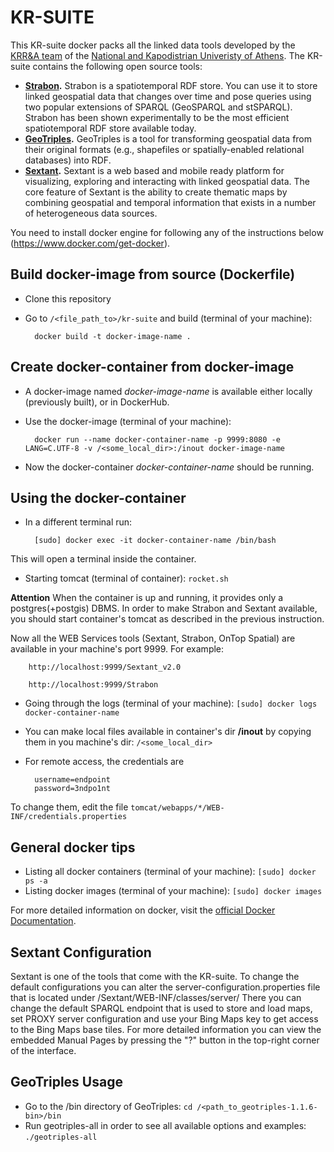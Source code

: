 # KR-SUITE

This KR-suite docker packs all the linked data tools developed by the [KRR&A team](http://ai.di.uoa.gr/) of the [National and Kapodistrian Univeristy of Athens](http://www.di.uoa.gr/). The KR-suite contains the following open source tools:

* __[Strabon](http://strabon.di.uoa.gr/).__ Strabon is a spatiotemporal RDF store. You can use it to store linked geospatial data that changes over time and pose queries using two popular extensions of SPARQL (GeoSPARQL and stSPARQL). Strabon has been shown experimentally to be the most efficient spatiotemporal RDF store available today.
* __[GeoTriples](http://geotriples.di.uoa.gr/).__ GeoTriples is a tool for transforming geospatial data from their original formats (e.g., shapefiles or spatially-enabled relational databases) into RDF.
* __[Sextant](http://sextant.di.uoa.gr/).__ Sextant is a web based and mobile ready platform for visualizing, exploring and interacting with linked geospatial data. The core feature of Sextant is the ability to create thematic maps by combining geospatial and temporal information that exists in a number of heterogeneous data sources.

You need to install docker engine for following any of the instructions below (<https://www.docker.com/get-docker>).

## Build docker-image from source (Dockerfile)

* Clone this repository
* Go to `/<file_path_to>/kr-suite` and build (terminal of your machine): 
	
		docker build -t docker-image-name .

## Create docker-container from docker-image

* A docker-image named _docker-image-name_ is available either locally (previously built), or in DockerHub.
* Use the docker-image (terminal of your machine): 

		docker run --name docker-container-name -p 9999:8080 -e LANG=C.UTF-8 -v /<some_local_dir>:/inout docker-image-name

* Now the docker-container _docker-container-name_  should be running.

## Using the docker-container

* In a different terminal run: 

		[sudo] docker exec -it docker-container-name /bin/bash

This will open a terminal inside the container.

* Starting tomcat (terminal of container): `rocket.sh`

**Attention**  When the container is up and running, it provides only a postgres(+postgis) DBMS. In order to make Strabon and Sextant available,
you should start container's tomcat as described in the previous instruction.

Now all the WEB Services tools (Sextant, Strabon, OnTop Spatial) are available in your machine's port 9999. For example:

		http://localhost:9999/Sextant_v2.0

		http://localhost:9999/Strabon

* Going through the logs (terminal of your machine): `[sudo] docker logs docker-container-name`
* You can make local files available in container's dir __/inout__ by copying them in you machine's dir: `/<some_local_dir>`
* For remote access, the credentials are 
	
		username=endpoint
		password=3ndpo1nt
		
To change them, edit the file `tomcat/webapps/*/WEB-INF/credentials.properties`

## General docker tips

* Listing all docker containers (terminal of your machine): `[sudo] docker ps -a`
* Listing docker images (terminal of your machine): `[sudo] docker images`

For more detailed information on docker, visit the [official Docker Documentation](https://docs.docker.com/).

## Sextant Configuration

Sextant is one of the tools that come with the KR-suite. To change the default configurations you can alter the server-configuration.properties file that is located under /Sextant/WEB-INF/classes/server/
There you can change the default SPARQL endpoint that is used to store and load maps, set PROXY server configuration and use your Bing Maps key to get access to the Bing Maps base tiles. For more detailed information you can view the embedded Manual Pages by pressing the "?" button in the top-right corner of the interface.

## GeoTriples Usage

* Go to the /bin directory of GeoTriples: `cd /<path_to_geotriples-1.1.6-bin>/bin`
* Run geotriples-all in order to see all available options and examples: `./geotriples-all`
